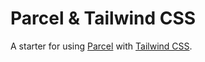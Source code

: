 # Parcel & Tailwind CSS

A starter for using [Parcel](https://parceljs.org/) with [Tailwind CSS](https://tailwindcss.com/).
